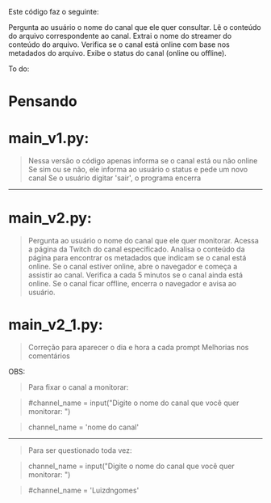 Este código faz o seguinte:

Pergunta ao usuário o nome do canal que ele quer consultar.
Lê o conteúdo do arquivo correspondente ao canal.
Extrai o nome do streamer do conteúdo do arquivo.
Verifica se o canal está online com base nos metadados do arquivo.
Exibe o status do canal (online ou offline).

To do:
# Pensando
 
# main_v1.py:

> Nessa versão o código apenas informa se o canal está ou não online
> Se sim ou se não, ele informa ao usuário o status e pede um novo canal
> Se o usuário digitar 'sair', o programa encerra
----------------------------------------------------------------------

# main_v2.py:


> Pergunta ao usuário o nome do canal que ele quer monitorar.
> Acessa a página da Twitch do canal especificado.
> Analisa o conteúdo da página para encontrar os metadados que indicam se o canal está online.
> Se o canal estiver online, abre o navegador e começa a assistir ao canal.
> Verifica a cada 5 minutos se o canal ainda está online.
> Se o canal ficar offline, encerra o navegador e avisa ao usuário.

# main_v2_1.py:

> Correção para aparecer o dia e hora a cada prompt
> Melhorias nos comentários


OBS: 

>Para fixar o canal a monitorar:

>#channel_name = input("Digite o nome do canal que você quer monitorar: ")

>channel_name = 'nome do canal'

------------------------------------------------

>Para ser questionado toda vez:

>channel_name = input("Digite o nome do canal que você quer monitorar: ")

>#channel_name = 'Luizdngomes'
